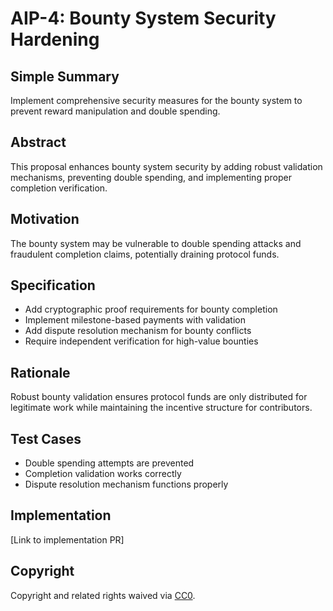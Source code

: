 # AIP-4: Bounty System Security Hardening

## Simple Summary
Implement comprehensive security measures for the bounty system to prevent reward manipulation and double spending.

## Abstract
This proposal enhances bounty system security by adding robust validation mechanisms, preventing double spending, and implementing proper completion verification.

## Motivation
The bounty system may be vulnerable to double spending attacks and fraudulent completion claims, potentially draining protocol funds.

## Specification
- Add cryptographic proof requirements for bounty completion
- Implement milestone-based payments with validation
- Add dispute resolution mechanism for bounty conflicts
- Require independent verification for high-value bounties

## Rationale
Robust bounty validation ensures protocol funds are only distributed for legitimate work while maintaining the incentive structure for contributors.

## Test Cases
- Double spending attempts are prevented
- Completion validation works correctly
- Dispute resolution mechanism functions properly

## Implementation
[Link to implementation PR]

## Copyright
Copyright and related rights waived via [CC0](https://creativecommons.org/publicdomain/zero/1.0/).
